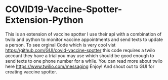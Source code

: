 # COVID19-Vaccine-Spotter-Extension-Python
This is an extension of vaccine spotter I use their api with a combination of twilo and python to monitor vaccine appointments and send texts to update a person. 
To see orginal Code which is very cool vist https://github.com/GUI/covid-vaccine-spotter
this code requires a twilo account they have a trial you may use which should be good enough to send texts to one phone number for a while. 
You can read more about twilo here https://www.twilio.com/messaging
Enjoy!
And shout out to GUI for creating vaccine spotter. 
